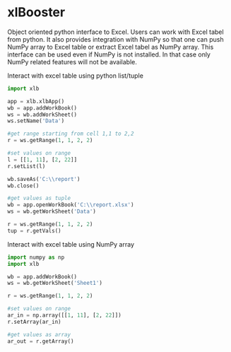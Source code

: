 xlBooster
==========

Object oriented python interface to Excel. Users can work with Excel tabel from python. It also provides integration with 
NumPy so that one can push NumPy array to Excel table or extract Excel tabel as NumPy array. This interface can be used even if NumPy is not installed. In that case only NumPy related features will not be available.

Interact with excel table using python list/tuple 

```python
import xlb

app = xlb.xlbApp()
wb = app.addWorkBook()
ws = wb.addWorkSheet()
ws.setName('Data')

#get range starting from cell 1,1 to 2,2
r = ws.getRange(1, 1, 2, 2)

#set values on range
l = [[1, 11], [2, 22]]
r.setList(l)

wb.saveAs('C:\\report')
wb.close()

#get values as tuple
wb = app.openWorkBook('C:\\report.xlsx')
ws = wb.getWorkSheet('Data')

r = ws.getRange(1, 1, 2, 2)
tup = r.getVals()
```

Interact with excel table using NumPy array

```python 
import numpy as np
import xlb

wb = app.addWorkBook()
ws = wb.getWorkSheet('Sheet1')

r = ws.getRange(1, 1, 2, 2)

#set values on range
ar_in = np.array([[1, 11], [2, 22]])
r.setArray(ar_in)

#get values as array
ar_out = r.getArray()
```
